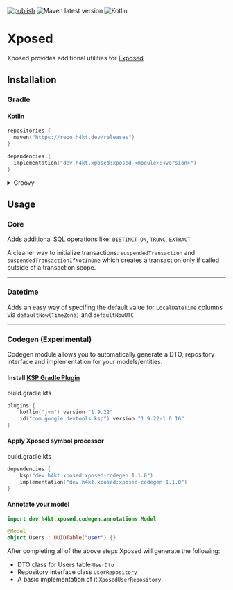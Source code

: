 [![publish](https://github.com/H4kt/Xposed/actions/workflows/publish.yml/badge.svg?branch=master)](https://github.com/H4kt/Xposed/actions/workflows/publish.yml)
![Maven latest version](https://img.shields.io/maven-metadata/v?metadataUrl=https%3A%2F%2Frepo.h4kt.dev%2Freleases%2Fdev%2Fh4kt%2Fxposed%2Fxposed-core%2Fmaven-metadata.xml&logo=apachemaven)
![Kotlin](https://img.shields.io/badge/kotlin-1.9.22-7f52ff?logo=Kotlin&label=Kotlin)

# Xposed
Xposed provides additional utilities for [Exposed](https://github.com/JetBrains/Exposed)

## Installation
### Gradle
#### Kotlin
```kotlin
repositories {
  maven("https://repo.h4kt.dev/releases")
}

dependencies {
  implementation("dev.h4kt.xposed:xposed-<module>:<version>")
}
```

<details>

  <summary>Groovy</summary>

  You should really switch to Kotlin DSL, you know?

  Nevertheless

  ```groovy
  repositories {
    maven {
      url "https://repo.h4kt.dev/releases"
    }
  }

  dependencies {
    implementation "dev.h4kt.xposed:xposed-<module>:<version>"
  }
  ```
</details>

## Usage

### Core
Adds additional SQL operations like: `DISTINCT ON`, `TRUNC`, `EXTRACT`

A cleaner way to initialize transactions: `suspendedTransaction` and `suspendedTransactionIfNotInOne` which creates a transaction only if called outside of a transaction scope.

___

### Datetime
Adds an easy way of specifing the default value for `LocalDateTime` columns via `defaultNow(TimeZone)` and `defaultNowUTC`

___

### Codegen (Experimental)
Codegen module allows you to automatically generate a DTO, repository interface and implementation for your models/entities.

#### Install [KSP Gradle Plugin](https://github.com/google/ksp)
build.gradle.kts
```kotlin
plugins {
    kotlin("jvm") version "1.9.22"
    id("com.google.devtools.ksp") version "1.9.22-1.0.16"
}
```

#### Apply Xposed symbol processor
build.gradle.kts
```kotlin
dependencies {
    ksp("dev.h4kt.xposed:xposed-codegen:1.1.0")
    implementation("dev.h4kt.xposed:xposed-codegen:1.1.0")
}
```

#### Annotate your model
```kotlin
import dev.h4kt.xposed.codegen.annotations.Model

@Model
object Users : UUIDTable("user") {}
```

After completing all of the above steps Xposed will generate the following:
* DTO class for Users table `UserDto`
* Repository interface class `UserRepository`
* A basic implementation of it `XposedUserRepository`
